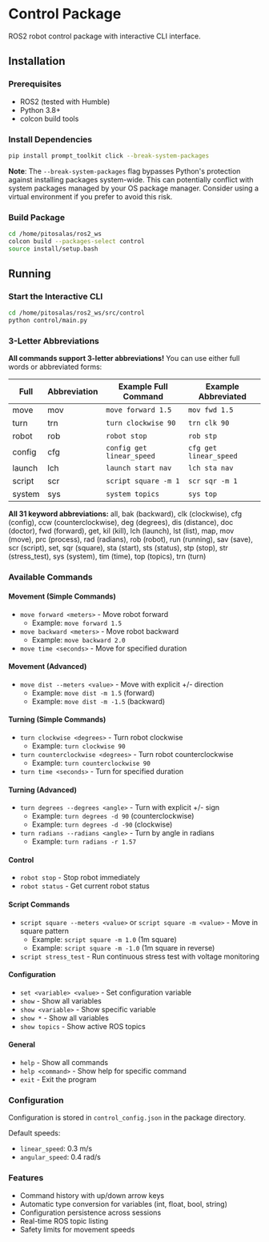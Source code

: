 # Control Package

ROS2 robot control package with interactive CLI interface.

## Installation

### Prerequisites
- ROS2 (tested with Humble)
- Python 3.8+
- colcon build tools

### Install Dependencies
```bash
pip install prompt_toolkit click --break-system-packages
```

**Note**: The `--break-system-packages` flag bypasses Python's protection against installing packages system-wide. This can potentially conflict with system packages managed by your OS package manager. Consider using a virtual environment if you prefer to avoid this risk.

### Build Package
```bash
cd /home/pitosalas/ros2_ws
colcon build --packages-select control
source install/setup.bash
```

## Running

### Start the Interactive CLI
```bash
cd /home/pitosalas/ros2_ws/src/control
python control/main.py
```

### 3-Letter Abbreviations

**All commands support 3-letter abbreviations!** You can use either full words or abbreviated forms:

| Full | Abbreviation | Example Full Command | Example Abbreviated |
|------|--------------|---------------------|---------------------|
| move | mov | `move forward 1.5` | `mov fwd 1.5` |
| turn | trn | `turn clockwise 90` | `trn clk 90` |
| robot | rob | `robot stop` | `rob stp` |
| config | cfg | `config get linear_speed` | `cfg get linear_speed` |
| launch | lch | `launch start nav` | `lch sta nav` |
| script | scr | `script square -m 1` | `scr sqr -m 1` |
| system | sys | `system topics` | `sys top` |

**All 31 keyword abbreviations:**
all, bak (backward), clk (clockwise), cfg (config), ccw (counterclockwise), deg (degrees), dis (distance), doc (doctor), fwd (forward), get, kil (kill), lch (launch), lst (list), map, mov (move), prc (process), rad (radians), rob (robot), run (running), sav (save), scr (script), set, sqr (square), sta (start), sts (status), stp (stop), str (stress_test), sys (system), tim (time), top (topics), trn (turn)

### Available Commands

#### Movement (Simple Commands)
- `move forward <meters>` - Move robot forward
  - Example: `move forward 1.5`
- `move backward <meters>` - Move robot backward
  - Example: `move backward 2.0`
- `move time <seconds>` - Move for specified duration

#### Movement (Advanced)
- `move dist --meters <value>` - Move with explicit +/- direction
  - Example: `move dist -m 1.5` (forward)
  - Example: `move dist -m -1.5` (backward)

#### Turning (Simple Commands)
- `turn clockwise <degrees>` - Turn robot clockwise
  - Example: `turn clockwise 90`
- `turn counterclockwise <degrees>` - Turn robot counterclockwise
  - Example: `turn counterclockwise 90`
- `turn time <seconds>` - Turn for specified duration

#### Turning (Advanced)
- `turn degrees --degrees <angle>` - Turn with explicit +/- sign
  - Example: `turn degrees -d 90` (counterclockwise)
  - Example: `turn degrees -d -90` (clockwise)
- `turn radians --radians <angle>` - Turn by angle in radians
  - Example: `turn radians -r 1.57`

#### Control
- `robot stop` - Stop robot immediately
- `robot status` - Get current robot status

#### Script Commands
- `script square --meters <value>` or `script square -m <value>` - Move in square pattern
  - Example: `script square -m 1.0` (1m square)
  - Example: `script square -m -1.0` (1m square in reverse)
- `script stress_test` - Run continuous stress test with voltage monitoring

#### Configuration
- `set <variable> <value>` - Set configuration variable
- `show` - Show all variables
- `show <variable>` - Show specific variable
- `show *` - Show all variables
- `show topics` - Show active ROS topics

#### General
- `help` - Show all commands
- `help <command>` - Show help for specific command
- `exit` - Exit the program

### Configuration

Configuration is stored in `control_config.json` in the package directory.

Default speeds:
- `linear_speed`: 0.3 m/s
- `angular_speed`: 0.4 rad/s

### Features

- Command history with up/down arrow keys
- Automatic type conversion for variables (int, float, bool, string)
- Configuration persistence across sessions
- Real-time ROS topic listing
- Safety limits for movement speeds